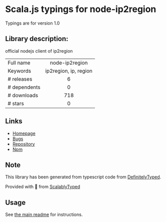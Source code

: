 
# Scala.js typings for node-ip2region

Typings are for version 1.0

## Library description:
official nodejs client of ip2region

|                    |                 |
| ------------------ | :-------------: |
| Full name          | node-ip2region |
| Keywords           | ip2region, ip, region |
| # releases         | 6 |
| # dependents       | 0 |
| # downloads        | 718 |
| # stars            | 0 |

## Links
- [Homepage](https://github.com/lionsoul2014/ip2region)
- [Bugs](https://github.com/lionsoul2014/ip2region/issues)
- [Repository](https://github.com/lionsoul2014/ip2region)
- [Npm](https://www.npmjs.com/package/node-ip2region)
    


## Note
This library has been generated from typescript code from [DefinitelyTyped](https://definitelytyped.org).

Provided with :purple_heart: from [ScalablyTyped](https://github.com/oyvindberg/ScalablyTyped)

## Usage
See [the main readme](../../readme.md) for instructions.


